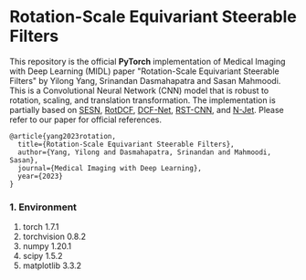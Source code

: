 # Rotation-Scale Equivariant Steerable Filters 

This repository is the official **PyTorch** implementation of Medical Imaging with Deep Learning (MIDL) paper "Rotation-Scale Equivariant Steerable Filters" by Yilong Yang, Srinandan Dasmahapatra and Sasan Mahmoodi. This is a Convolutional Neural Network (CNN) model that is robust to rotation, scaling, and translation transformation. The implementation is partially based on [SESN](https://github.com/ISosnovik/sesn), [RotDCF](https://github.com/ZichenMiao/RotDCF), [DCF-Net](https://github.com/ZeWang95/DCFNet-Pytorch), [RST-CNN](https://github.com/gaoliyao/Roto-scale-translation-Equivariant-CNN), and [N-Jet](https://github.com/SilviaLauraPintea/N-JetNet). Please refer to our paper for official references. 

```
@article{yang2023rotation,
  title={Rotation-Scale Equivariant Steerable Filters},
  author={Yang, Yilong and Dasmahapatra, Srinandan and Mahmoodi, Sasan},
  journal={Medical Imaging with Deep Learning},
  year={2023}
}
```

### 1. Environment
1. torch 1.7.1
2. torchvision 0.8.2
3. numpy 1.20.1
4. scipy 1.5.2
5. matplotlib 3.3.2
